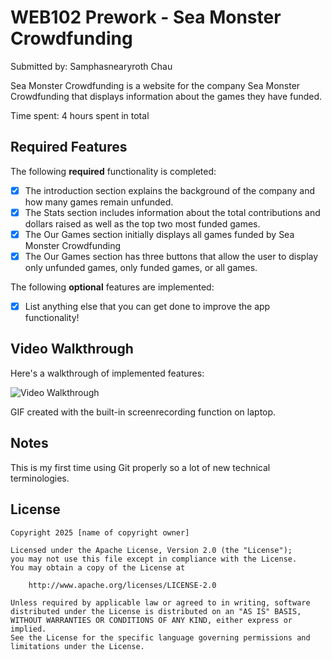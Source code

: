 # WEB102 Prework - Sea Monster Crowdfunding

Submitted by: Samphasnearyroth Chau

Sea Monster Crowdfunding is a website for the company Sea Monster Crowdfunding that displays information about the games they have funded.

Time spent: 4 hours spent in total

## Required Features

The following **required** functionality is completed:

* [X] The introduction section explains the background of the company and how many games remain unfunded.
* [X] The Stats section includes information about the total contributions and dollars raised as well as the top two most funded games.
* [X] The Our Games section initially displays all games funded by Sea Monster Crowdfunding
* [X] The Our Games section has three buttons that allow the user to display only unfunded games, only funded games, or all games.

The following **optional** features are implemented:

* [X] List anything else that you can get done to improve the app functionality!

## Video Walkthrough

Here's a walkthrough of implemented features:

<img src='walkthrough.mp4' title='Video Walkthrough' width='' alt='Video Walkthrough' />

<!-- Replace this with whatever GIF tool you used! -->
GIF created with the built-in screenrecording function on laptop.

## Notes

This is my first time using Git properly so a lot of new technical terminologies.

## License

    Copyright 2025 [name of copyright owner]

    Licensed under the Apache License, Version 2.0 (the "License");
    you may not use this file except in compliance with the License.
    You may obtain a copy of the License at

        http://www.apache.org/licenses/LICENSE-2.0

    Unless required by applicable law or agreed to in writing, software
    distributed under the License is distributed on an "AS IS" BASIS,
    WITHOUT WARRANTIES OR CONDITIONS OF ANY KIND, either express or implied.
    See the License for the specific language governing permissions and
    limitations under the License.
